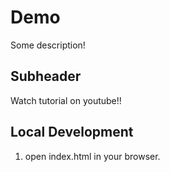 # Demo

Some description!

## Subheader

Watch tutorial on youtube!!

## Local Development

1. open index.html in your browser.
